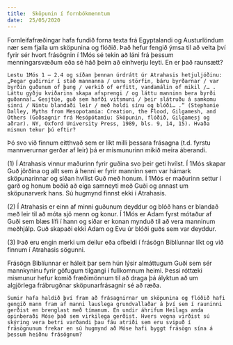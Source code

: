 ```yaml
---
title:  Sköpunin í fornbókmenntum
date:  25/05/2020
---
```


Fornleifafræðingar hafa fundið forna texta frá Egyptalandi og Austurlöndum nær sem fjalla um sköpunina og flóðið. Það hefur fengið ýmsa til að velta því fyrir sér hvort frásögnin í 1Mós sé tekin að láni frá þessum menningarsvæðum eða sé háð þeim að einhverju leyti. En er það raunsætt?

`Lestu 1Mós 1 – 2.4 og síðan þennan úrdrátt úr Atrahasis hetjuljóðinu: „Þegar guðirnir í stað mannanna / unnu störfin, báru byrðarnar / var byrðin guðunum of þung / verkið of erfitt, vandamálin of mikil /… . Láttu gyðju kviðarins skapa afsprengi / og láttu manninn bera byrði guðanna!… Gesjtúe, guð sem hafði vitsmuni / þeir slátruðu á samkomu sinni / Nintu blandaði leir / með holdi sínu og blóði… .“ (Stephanie Dalley, Myths from Mesopotamia: Creation, the Flood, Gilgamesh, and Others (Goðsagnir frá Mesópótamíu: Sköpunin, flóðið, Gilgamesj og aðrar). NY, Oxford University Press, 1989, bls. 9, 14, 15). Hvaða mismun tekur þú eftir?`

Þó svo við finnum eitthvað sem er líkt milli þessara frásagna (t.d. fyrstu mannverurnar gerðar af leir) þá er mismunurinn mikið meira áberandi.

(1) Í Atrahasis vinnur maðurinn fyrir guðina svo þeir geti hvílst. Í 1Mós skapar Guð jörðina og allt sem á henni er fyrir manninn sem var hámark sköpunarinnar og síðan hvílist Guð með honum. Í 1Mós er maðurinn settur í garð og honum boðið að eiga samneyti með Guði og annast um sköpunarverk hans. Sú hugmynd finnst ekki í Atrahasis.

(2) Í Atrahasis er einn af minni guðunum deyddur og blóð hans er blandað með leir til að móta sjö menn og konur. Í 1Mós er Adam fyrst mótaður af Guði sem blæs lífi í hann og síðar er konan mynduð til að vera manninum meðhjálp. Guð skapaði ekki Adam og Evu úr blóði guðs sem var deyddur.

(3) Það eru engin merki um deilur eða ofbeldi í frásögn Biblíunnar líkt og við finnum í Atrahasis sögunni.

Frásögn Biblíunnar er háleit þar sem hún lýsir almáttugum Guði sem sér mannkyninu fyrir göfugum tilgangi í fullkomnum heimi. Þessi róttæki mismunur hefur komið fræðimönnum til að draga þá ályktun að um algjörlega frábrugðnar sköpunarfrásagnir sé að ræða.

`Sumir hafa haldið því fram að frásagnirnar um sköpunina og flóðið hafi gengið mann fram af manni lauslega grundvallaðar á því sem í rauninni gerðist en brenglast með tímanum. En undir áhrifum Heilags anda opinberaði Móse það sem virkilega gerðist. Hvers vegna virðist sú skýring vera betri varðandi þau fáu atriði sem eru svipuð í frásögnunum frekar en sú hugmynd að Móse hafi byggt frásögn sína á þessum heiðnu frásögnum?`